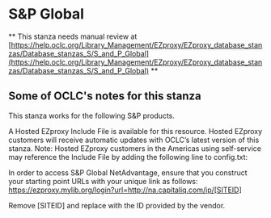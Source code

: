 # S&P Global
** This stanza needs manual review at [https://help.oclc.org/Library_Management/EZproxy/EZproxy_database_stanzas/Database_stanzas_S/S_and_P_Global](https://help.oclc.org/Library_Management/EZproxy/EZproxy_database_stanzas/Database_stanzas_S/S_and_P_Global) **

## Some of OCLC's notes for this stanza

This stanza works for the following S&amp;P products.

A Hosted EZproxy Include File is available for this resource. Hosted EZproxy customers will receive automatic updates with OCLC&rsquo;s latest version of this stanza. Note: Hosted EZproxy customers in the Americas using self-service may reference the Include File by adding the following line to config.txt:

In order to access S&amp;P Global NetAdvantage, ensure that you construct your starting point URLs with your unique link as follows: https://ezproxy.mylib.org/login?url=http://na.capitaliq.com/ip/[SITEID]

Remove [SITEID] and replace with the ID provided by the vendor.

&nbsp;

&nbsp;

